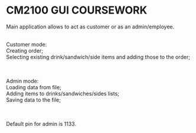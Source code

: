 <h1>CM2100 GUI COURSEWORK</h1>

Main application allows to act as customer or as an admin/employee. 

<br />
Customer mode: <br />
  Creating order; <br />
  Selecting existing drink/sandwich/side items and adding those to the order; <br />
 
<br /><br />
Admin mode: <br />
  Loading data from file; <br />
  Adding items to drinks/sandwiches/sides lists;<br />
  Saving data to the file; <br />
  
<br /><br />
Default pin for admin is 1133. 

